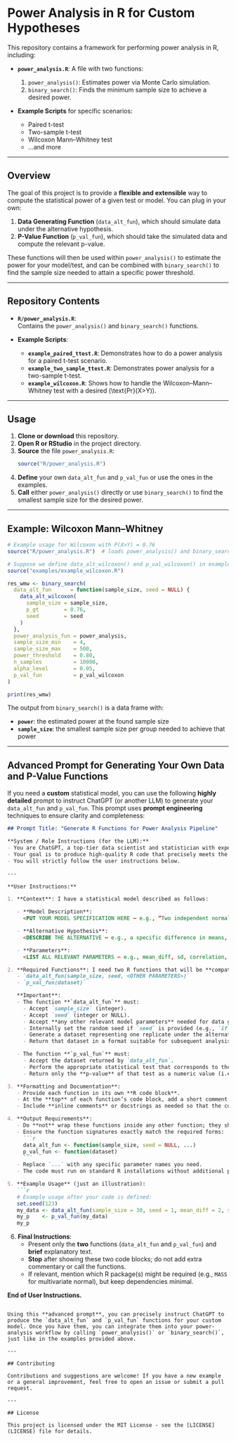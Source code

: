 # Power Analysis in R for Custom Hypotheses

This repository contains a framework for performing power analysis in R, including:

- **`power_analysis.R`**: A file with two functions:
  1. `power_analysis()`: Estimates power via Monte Carlo simulation.
  2. `binary_search()`: Finds the minimum sample size to achieve a desired power.

- **Example Scripts** for specific scenarios:
  - Paired t-test
  - Two-sample t-test
  - Wilcoxon Mann–Whitney test
  - …and more

---

## Overview

The goal of this project is to provide a **flexible and extensible** way to compute the statistical power of a given test or model. You can plug in your own:

1. **Data Generating Function** (`data_alt_fun`), which should simulate data under the alternative hypothesis.  
2. **P-Value Function** (`p_val_fun`), which should take the simulated data and compute the relevant p-value.

These functions will then be used within `power_analysis()` to estimate the power for your model/test, and can be combined with `binary_search()` to find the sample size needed to attain a specific power threshold.

---

## Repository Contents

- **`R/power_analysis.R`**:  
  Contains the `power_analysis()` and `binary_search()` functions.

- **Example Scripts**:
  - **`example_paired_ttest.R`**: Demonstrates how to do a power analysis for a paired t-test scenario.
  - **`example_two_sample_ttest.R`**: Demonstrates power analysis for a two-sample t-test.
  - **`example_wilcoxon.R`**: Shows how to handle the Wilcoxon–Mann–Whitney test with a desired \(\text{Pr}(X>Y)\).

---

## Usage

1. **Clone or download** this repository.
2. **Open R or RStudio** in the project directory.
3. **Source** the file `power_analysis.R`:
   ```r
   source("R/power_analysis.R")
   ```
4. **Define** your own `data_alt_fun` and `p_val_fun` or use the ones in the examples.
5. **Call** either `power_analysis()` directly or use `binary_search()` to find the smallest sample size for the desired power.

---

## Example: Wilcoxon Mann–Whitney

```r
# Example usage for Wilcoxon with P(X>Y) = 0.76
source("R/power_analysis.R")  # loads power_analysis() and binary_search()

# Suppose we define data_alt_wilcoxon() and p_val_wilcoxon() in example_wilcoxon.R
source("examples/example_wilcoxon.R")

res_wmw <- binary_search(
  data_alt_fun      = function(sample_size, seed = NULL) {
    data_alt_wilcoxon(
      sample_size = sample_size,
      p_gt        = 0.76,
      seed        = seed
    )
  },
  power_analysis_fun = power_analysis,
  sample_size_min    = 4,
  sample_size_max    = 500,
  power_threshold    = 0.80,
  n_samples          = 10000,
  alpha_level        = 0.05,
  p_val_fun          = p_val_wilcoxon
)

print(res_wmw)
```

The output from `binary_search()` is a data frame with:

- **`power`**: the estimated power at the found sample size  
- **`sample_size`**: the smallest sample size per group needed to achieve that power  

---

## Advanced Prompt for Generating Your Own Data and P-Value Functions

If you need a **custom** statistical model, you can use the following **highly detailed** prompt to instruct ChatGPT (or another LLM) to generate your `data_alt_fun` and `p_val_fun`. This prompt uses **prompt engineering** techniques to ensure clarity and completeness:

```markdown
## Prompt Title: "Generate R Functions for Power Analysis Pipeline"

**System / Role Instructions (for the LLM):**
- You are ChatGPT, a top-tier data scientist and statistician with expertise in R, statistical modeling, and power analysis.
- Your goal is to produce high-quality R code that precisely meets the user’s specifications.
- You will strictly follow the user instructions below.

---

**User Instructions:**

1. **Context**: I have a statistical model described as follows:

   - **Model Description**:  
     <PUT YOUR MODEL SPECIFICATION HERE — e.g., “Two independent normal distributions with different means and a common standard deviation” or “A logistic regression model with certain coefficients,” etc.>  

   - **Alternative Hypothesis**:  
     <DESCRIBE THE ALTERNATIVE — e.g., a specific difference in means, a certain effect size, or a parametric form you assume under H1.>

   - **Parameters**:  
     <LIST ALL RELEVANT PARAMETERS — e.g., mean_diff, sd, correlation, slope, intercept, etc. — that you want to pass into the function.>

2. **Required Functions**: I need two R functions that will be **compatible** with an existing power-analysis framework. The framework calls:
   - `data_alt_fun(sample_size, seed, <OTHER PARAMETERS>)`  
   - `p_val_fun(dataset)`

   **Important**: 
   - The function **`data_alt_fun`** must:
     - Accept `sample_size` (integer).
     - Accept `seed` (integer or NULL).
     - Accept **any other relevant model parameters** needed for data generation under the alternative.
     - Internally set the random seed if `seed` is provided (e.g., `if (!is.null(seed)) set.seed(seed)`).
     - Generate a dataset representing one replicate under the alternative hypothesis.
     - Return that dataset in a format suitable for subsequent analysis (preferably a data frame with informative column names).

   - The function **`p_val_fun`** must:
     - Accept the dataset returned by `data_alt_fun`.
     - Perform the appropriate statistical test that corresponds to the model specification (e.g., `t.test`, `wilcox.test`, a likelihood ratio test, etc.).
     - Return only the **p-value** of that test as a numeric value (i.e., a single numeric).

3. **Formatting and Documentation**:
   - Provide each function in its own **R code block**.
   - At the **top** of each function’s code block, add a short comment describing what it does and how it relates to the statistical model.
   - Include **inline comments** or docstrings as needed so that the code is self-explanatory.

4. **Output Requirements**:
   - Do **not** wrap these functions inside any other function; they should be standalone.
   - Ensure the function signatures exactly match the required forms:
     ```r
     data_alt_fun <- function(sample_size, seed = NULL, ...)
     p_val_fun <- function(dataset)
     ```
   - Replace `...` with any specific parameter names you need.  
   - The code must run on standard R installations without additional packages (unless absolutely required for your model, in which case you must specify those packages clearly).

5. **Example Usage** (just an illustration):  
   ```r
   # Example usage after your code is defined:
   set.seed(123)
   my_data <- data_alt_fun(sample_size = 30, seed = 1, mean_diff = 2, sd = 1)
   my_p    <- p_val_fun(my_data)
   my_p
   ```

6. **Final Instructions**:
   - Present only the **two** functions (`data_alt_fun` and `p_val_fun`) and **brief** explanatory text. 
   - **Stop** after showing these two code blocks; do not add extra commentary or call the functions.
   - If relevant, mention which R package(s) might be required (e.g., `MASS` for multivariate normal), but keep dependencies minimal.

**End of User Instructions.**
```

Using this **advanced prompt**, you can precisely instruct ChatGPT to produce the `data_alt_fun` and `p_val_fun` functions for your custom model. Once you have them, you can integrate them into your power-analysis workflow by calling `power_analysis()` or `binary_search()`, just like in the examples provided above.

---

## Contributing

Contributions and suggestions are welcome! If you have a new example or a general improvement, feel free to open an issue or submit a pull request.

---

## License

This project is licensed under the MIT License - see the [LICENSE](LICENSE) file for details.

